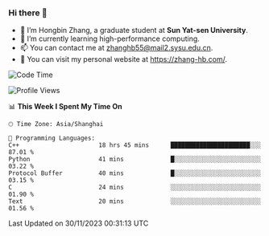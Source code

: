 ### Hi there 👋

- 🔭 I’m Hongbin Zhang, a graduate student at **Sun Yat-sen University**.
- 🌱 I’m currently learning high-performance computing.
- 📫 You can contact me at zhanghb55@mail2.sysu.edu.cn.
- 👀 You can visit my personal website at https://zhang-hb.com/.

<!--START_SECTION:waka-->
![Code Time](http://img.shields.io/badge/Code%20Time-265%20hrs%2051%20mins-blue)

![Profile Views](http://img.shields.io/badge/Profile%20Views-1-blue)

📊 **This Week I Spent My Time On** 

```text
🕑︎ Time Zone: Asia/Shanghai

💬 Programming Languages: 
C++                      18 hrs 45 mins      ██████████████████████░░░   87.01 % 
Python                   41 mins             █░░░░░░░░░░░░░░░░░░░░░░░░   03.22 % 
Protocol Buffer          40 mins             █░░░░░░░░░░░░░░░░░░░░░░░░   03.15 % 
C                        24 mins             ░░░░░░░░░░░░░░░░░░░░░░░░░   01.90 % 
Text                     20 mins             ░░░░░░░░░░░░░░░░░░░░░░░░░   01.56 % 
```


 Last Updated on 30/11/2023 00:31:13 UTC
<!--END_SECTION:waka-->